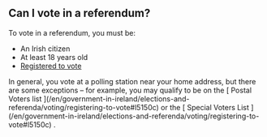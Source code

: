 ##  Can I vote in a referendum?

To vote in a referendum, you must be:

  * An Irish citizen 
  * At least 18 years old 
  * [ Registered to vote ](/en/government-in-ireland/elections-and-referenda/voting/registering-to-vote/)

In general, you vote at a polling station near your home address, but there
are some exceptions – for example, you may qualify to be on the [ Postal
Voters list ](/en/government-in-ireland/elections-and-
referenda/voting/registering-to-vote#l5150c) or the [ Special Voters List
](/en/government-in-ireland/elections-and-referenda/voting/registering-to-
vote#l5150c) .

